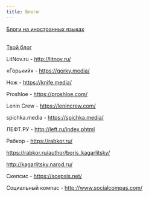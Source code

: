 ```yaml
---
title: Блоги
---
```


[Блоги на иностранных языках](/en/blogs)
<br><br>

[Твой блог](/ru/jekyll)

LitNov.ru - <http://litnov.ru/>

«Горький» - <https://gorky.media/>

Нож - <https://knife.media/>

Proshloe - <https://proshloe.com/>

Lenin Crew - <https://lenincrew.com/>

spichka.media - <https://spichka.media/>

ЛЕФТ.РУ - <http://left.ru/index.phtml>

Рабкор - <https://rabkor.ru/>

<https://rabkor.ru/author/boris_kagarlitsky/>

<http://kagarlitsky.narod.ru/>

Скепсис - <https://scepsis.net/>

Социальный компас - <http://www.socialcompas.com/>